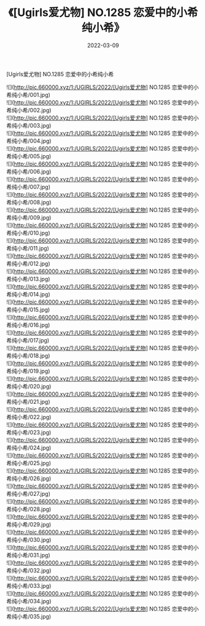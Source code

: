 ﻿---
layout: post
title:  《[Ugirls爱尤物] NO.1285 恋爱中的小希纯小希》
date:   2022-03-09
img: http://pic.660000.xyz/1:/UGIRLS/2022/[Ugirls爱尤物] NO.1285 恋爱中的小希纯小希/000.jpg
categories: [美女, 清纯, 唯美]
---

[Ugirls爱尤物] NO.1285 恋爱中的小希纯小希

 ![](http://pic.660000.xyz/1:/UGIRLS/2022/[Ugirls爱尤物] NO.1285 恋爱中的小希纯小希/001.jpg) <br>![](http://pic.660000.xyz/1:/UGIRLS/2022/[Ugirls爱尤物] NO.1285 恋爱中的小希纯小希/002.jpg) <br>![](http://pic.660000.xyz/1:/UGIRLS/2022/[Ugirls爱尤物] NO.1285 恋爱中的小希纯小希/003.jpg) <br>![](http://pic.660000.xyz/1:/UGIRLS/2022/[Ugirls爱尤物] NO.1285 恋爱中的小希纯小希/004.jpg) <br>![](http://pic.660000.xyz/1:/UGIRLS/2022/[Ugirls爱尤物] NO.1285 恋爱中的小希纯小希/005.jpg) <br>![](http://pic.660000.xyz/1:/UGIRLS/2022/[Ugirls爱尤物] NO.1285 恋爱中的小希纯小希/006.jpg) <br>![](http://pic.660000.xyz/1:/UGIRLS/2022/[Ugirls爱尤物] NO.1285 恋爱中的小希纯小希/007.jpg) <br>![](http://pic.660000.xyz/1:/UGIRLS/2022/[Ugirls爱尤物] NO.1285 恋爱中的小希纯小希/008.jpg) <br>![](http://pic.660000.xyz/1:/UGIRLS/2022/[Ugirls爱尤物] NO.1285 恋爱中的小希纯小希/009.jpg) <br>![](http://pic.660000.xyz/1:/UGIRLS/2022/[Ugirls爱尤物] NO.1285 恋爱中的小希纯小希/010.jpg) <br>![](http://pic.660000.xyz/1:/UGIRLS/2022/[Ugirls爱尤物] NO.1285 恋爱中的小希纯小希/011.jpg) <br>![](http://pic.660000.xyz/1:/UGIRLS/2022/[Ugirls爱尤物] NO.1285 恋爱中的小希纯小希/012.jpg) <br>![](http://pic.660000.xyz/1:/UGIRLS/2022/[Ugirls爱尤物] NO.1285 恋爱中的小希纯小希/013.jpg) <br>![](http://pic.660000.xyz/1:/UGIRLS/2022/[Ugirls爱尤物] NO.1285 恋爱中的小希纯小希/014.jpg) <br>![](http://pic.660000.xyz/1:/UGIRLS/2022/[Ugirls爱尤物] NO.1285 恋爱中的小希纯小希/015.jpg) <br>![](http://pic.660000.xyz/1:/UGIRLS/2022/[Ugirls爱尤物] NO.1285 恋爱中的小希纯小希/016.jpg) <br>![](http://pic.660000.xyz/1:/UGIRLS/2022/[Ugirls爱尤物] NO.1285 恋爱中的小希纯小希/017.jpg) <br>![](http://pic.660000.xyz/1:/UGIRLS/2022/[Ugirls爱尤物] NO.1285 恋爱中的小希纯小希/018.jpg) <br>![](http://pic.660000.xyz/1:/UGIRLS/2022/[Ugirls爱尤物] NO.1285 恋爱中的小希纯小希/019.jpg) <br>![](http://pic.660000.xyz/1:/UGIRLS/2022/[Ugirls爱尤物] NO.1285 恋爱中的小希纯小希/020.jpg) <br>![](http://pic.660000.xyz/1:/UGIRLS/2022/[Ugirls爱尤物] NO.1285 恋爱中的小希纯小希/021.jpg) <br>![](http://pic.660000.xyz/1:/UGIRLS/2022/[Ugirls爱尤物] NO.1285 恋爱中的小希纯小希/022.jpg) <br>![](http://pic.660000.xyz/1:/UGIRLS/2022/[Ugirls爱尤物] NO.1285 恋爱中的小希纯小希/023.jpg) <br>![](http://pic.660000.xyz/1:/UGIRLS/2022/[Ugirls爱尤物] NO.1285 恋爱中的小希纯小希/024.jpg) <br>![](http://pic.660000.xyz/1:/UGIRLS/2022/[Ugirls爱尤物] NO.1285 恋爱中的小希纯小希/025.jpg) <br>![](http://pic.660000.xyz/1:/UGIRLS/2022/[Ugirls爱尤物] NO.1285 恋爱中的小希纯小希/026.jpg) <br>![](http://pic.660000.xyz/1:/UGIRLS/2022/[Ugirls爱尤物] NO.1285 恋爱中的小希纯小希/027.jpg) <br>![](http://pic.660000.xyz/1:/UGIRLS/2022/[Ugirls爱尤物] NO.1285 恋爱中的小希纯小希/028.jpg) <br>![](http://pic.660000.xyz/1:/UGIRLS/2022/[Ugirls爱尤物] NO.1285 恋爱中的小希纯小希/029.jpg) <br>![](http://pic.660000.xyz/1:/UGIRLS/2022/[Ugirls爱尤物] NO.1285 恋爱中的小希纯小希/030.jpg) <br>![](http://pic.660000.xyz/1:/UGIRLS/2022/[Ugirls爱尤物] NO.1285 恋爱中的小希纯小希/031.jpg) <br>![](http://pic.660000.xyz/1:/UGIRLS/2022/[Ugirls爱尤物] NO.1285 恋爱中的小希纯小希/032.jpg) <br>![](http://pic.660000.xyz/1:/UGIRLS/2022/[Ugirls爱尤物] NO.1285 恋爱中的小希纯小希/033.jpg) <br>![](http://pic.660000.xyz/1:/UGIRLS/2022/[Ugirls爱尤物] NO.1285 恋爱中的小希纯小希/034.jpg) <br>![](http://pic.660000.xyz/1:/UGIRLS/2022/[Ugirls爱尤物] NO.1285 恋爱中的小希纯小希/035.jpg) <br>